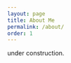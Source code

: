 ```yaml
---
layout: page
title: About Me
permalink: /about/
order: 1
---
```


under construction.

[jekyll-organization]: https://github.com/jekyll
